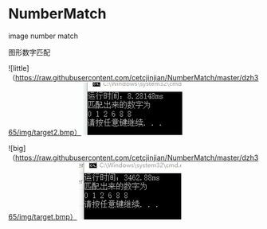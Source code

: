 # NumberMatch
image number  match


图形数字匹配

![little]（https://raw.githubusercontent.com/cetcjinjian/NumberMatch/master/dzh365/img/target2.bmp）
![result](https://github.com/cetcjinjian/NumberMatch/blob/master/1.jpg)

![big]（https://raw.githubusercontent.com/cetcjinjian/NumberMatch/master/dzh365/img/target.bmp）
![result](https://github.com/cetcjinjian/NumberMatch/blob/master/2.jpg)
